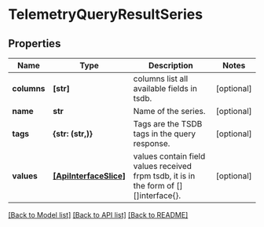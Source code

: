 # TelemetryQueryResultSeries

## Properties
Name | Type | Description | Notes
------------ | ------------- | ------------- | -------------
**columns** | **[str]** | columns list all available fields in tsdb. | [optional] 
**name** | **str** | Name of the series. | [optional] 
**tags** | **{str: (str,)}** | Tags are the TSDB tags in the query response. | [optional] 
**values** | [**[ApiInterfaceSlice]**](ApiInterfaceSlice.md) | values contain field values received frpm tsdb, it is in the form of [][]interface{}. | [optional] 

[[Back to Model list]](../README.md#documentation-for-models) [[Back to API list]](../README.md#documentation-for-api-endpoints) [[Back to README]](../README.md)


